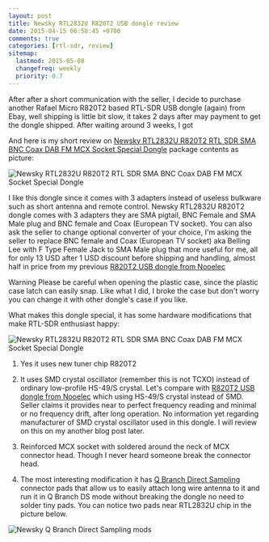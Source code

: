 ```yaml
---
layout: post
title: Newsky RTL2832U R820T2 USB dongle review
date: 2015-04-15 06:58:45 +0700 
comments: true
categories: [rtl-sdr, review]
sitemap:
  lastmod: 2015-05-08
  changefreq: weekly
  priority: 0.7
---
```


After after a short communication with the seller, I decide to purchase another Rafael Micro R820T2 based RTL-SDR  USB dongle (again) from Ebay, well shipping is little bit slow, it takes 2 days after may payment to get the dongle shipped. After waiting around 3 weeks, I got 

And here is my short review on [Newsky RTL2832U R820T2 RTL SDR SMA BNC Coax DAB FM MCX Socket Special Dongle](http://prn.la/1zzfACm) package contents as picture:
 
<img src="http://prana.la/images/newsky-usb-rtlsdr.jpg" alt="Newsky RTL2832U R820T2 RTL SDR SMA BNC Coax DAB FM MCX Socket Special Dongle" class="img-responsive center-block" /> 
 
I like this dongle since it comes with 3 adapters instead of useless bulkware such as short antenna and remote control. Newsky RTL2832U R820T2 dongle comes with 3 adapters they are SMA pigtail, BNC Female and SMA Male plug and BNC female and Coax (European TV socket). You can also ask the seller to change optional converter of your choice, I'm asking the seller to replace BNC female and Coax (European TV socket) aka Belling Lee with F Type Female Jack to SMA Male plug that more useful for me, all for only 13 USD after 1 USD discount before shipping and handling, almost half in price from my previous [R820T2 USB dongle from Nooelec](http://prana.la/2015/03/25/nooelec-r820t2-rtl-sdr-usb-dongle-review/) 

  
<span class="label label-success"><i class="fa fa-info-circle"></i> Warning</span> Please be careful when opening the plastic case, since the plastic case latch can easily snap. Like what I did, I broke the case but don't worry you can change it with other dongle's case if you like. 

What makes this dongle special, it has some hardware modifications that make RTL-SDR enthusiast happy:

<img src="http://prana.la/images/newsky-2.jpg" alt="Newsky RTL2832U R820T2 RTL SDR SMA BNC Coax DAB FM MCX Socket Special Dongle" class="img-responsive center-block" /> 

1. Yes it uses new tuner chip R820T2 

2. It uses SMD crystal oscillator (remember this is not TCXO) instead of ordinary low-profile HS-49/S crystal. Let's compare with [R820T2 USB dongle from Nooelec](http://prana.la/2015/03/25/nooelec-r820t2-rtl-sdr-usb-dongle-review/) which using HS-49/S crystal instead of SMD. Seller claims it provides near to perfect frequency reading and minimal or no frequency drift, after long operation. No information yet regarding manufacturer of SMD crystal oscillator used in this dongle. I will review on this on my another blog post later.

3. Reinforced MCX socket with soldered around the neck of MCX connector head. Though I never heard someone break the connector head.

4. The most interesting modification it has [Q Branch Direct Sampling](http://prana.la/2015/04/19/rtl-sdr-direct-sampling-mode/) connector pads that allow us to easily attach long wire antenna to it and run it in Q Branch DS mode without breaking the dongle no need to solder tiny pads. You can notice two pads near RTL2832U chip in the picture below.

<img src="http://prana.la/images/newsky-3.jpg" alt="Newsky Q Branch Direct Sampling mods" class="img-responsive center-block" /> 


